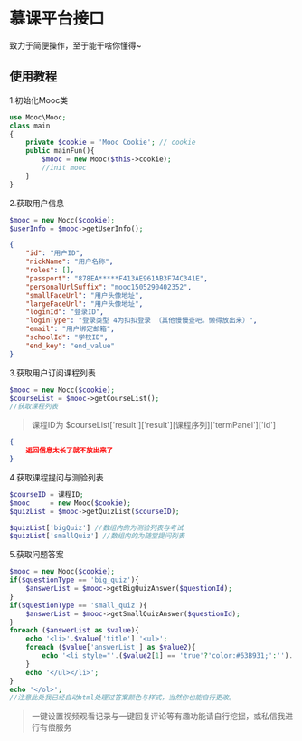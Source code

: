 # 慕课平台接口

致力于简便操作，至于能干啥你懂得~

## 使用教程


1.初始化Mooc类

```php
use Mooc\Mooc;
class main
{
    private $cookie = 'Mooc Cookie'; // cookie
    public mainFun(){
        $mooc = new Mooc($this->cookie);
        //init mooc
    }
}
```

2.获取用户信息

```php
$mooc = new Mocc($cookie);
$userInfo = $mooc->getUserInfo();
```
```json
{
	"id": "用户ID",
	"nickName": "用户名称",
	"roles": [],
	"passport": "878EA*****F413AE961AB3F74C341E",
	"personalUrlSuffix": "mooc1505290402352",
	"smallFaceUrl": "用户头像地址",
	"largeFaceUrl": "用户头像地址",
	"loginId": "登录ID",
	"loginType": "登录类型 4为扣扣登录 （其他慢慢查吧。懒得放出来）",
	"email": "用户绑定邮箱",
	"schoolId": "学校ID",
	"end_key": "end_value"
}
```
3.获取用户订阅课程列表
```php
$mooc = new Mocc($cookie);
$courseList = $mooc->getCourseList();
//获取课程列表
```
> 课程ID为 $courseList['result']['result'][课程序列]['termPanel']['id']
```json
{
	返回信息太长了就不放出来了
}
```
4.获取课程提问与测验列表
```php
$courseID = 课程ID;
$mooc     = new Mooc($cookie);
$quizList = $mooc->getQuizList($courseID);
```
```php
$quizList['bigQuiz'] //数组内的为测验列表与考试
$quizList['smallQuiz'] //数组内的为随堂提问列表
```
5.获取问题答案
```php
$mooc = new Mooc($cookie);
if($questionType == 'big_quiz'){
	$answerList = $mooc->getBigQuizAnswer($questionId);
}
if($questionType == 'small_quiz'){
    $answerList = $mooc->getSmallQuizAnswer($questionId);
}
foreach ($answerList as $value){
    echo '<li>'.$value['title'].'<ul>';
    foreach ($value['answerList'] as $value2){
	    echo '<li style="'.($value2[1] == 'true'?'color:#63B931;':'').'">'.$value2[0].'</li>';
    }
    echo '</ul></li>';
}
echo '</ol>';
//注意此处我已经自动html处理过答案颜色与样式，当然你也能自行更改。
```
> 一键设置视频观看记录与一键回复评论等有趣功能请自行挖掘，或私信我进行有偿服务
